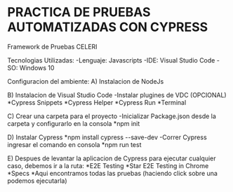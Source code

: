 # PRACTICA DE PRUEBAS AUTOMATIZADAS CON CYPRESS

Framework de Pruebas CELERI

Tecnologias Utilizadas:
-Lenguaje: Javascripts
-IDE: Visual Studio Code
-SO: Windows 10


Configuracion del ambiente:
A) Instalacion de NodeJs


B) Instalacion de Visual Studio Code
    -Instalar plugines de VDC (OPCIONAL)
        *Cypress Snippets
        *Cypress Helper
        *Cypress Run
        *Terminal



C) Crear una carpeta para el proyecto
    -Inicializar Package.json desde la carpeta y configurarlo en la consola
        *npm init


D) Instalar Cypress
        *npm install cypress --save-dev
    -Correr Cypress ingresar el comando en consola
        *npm run test



E) Despues de levantar la aplicacion de Cypress para ejecutar cualquier caso, debemos ir a la ruta:
        *E2E Testing
        *Star E2E Testing in Chrome
        *Specs
        *Aqui encontramos todas las pruebas (haciendo click sobre una podemos ejecutarla)